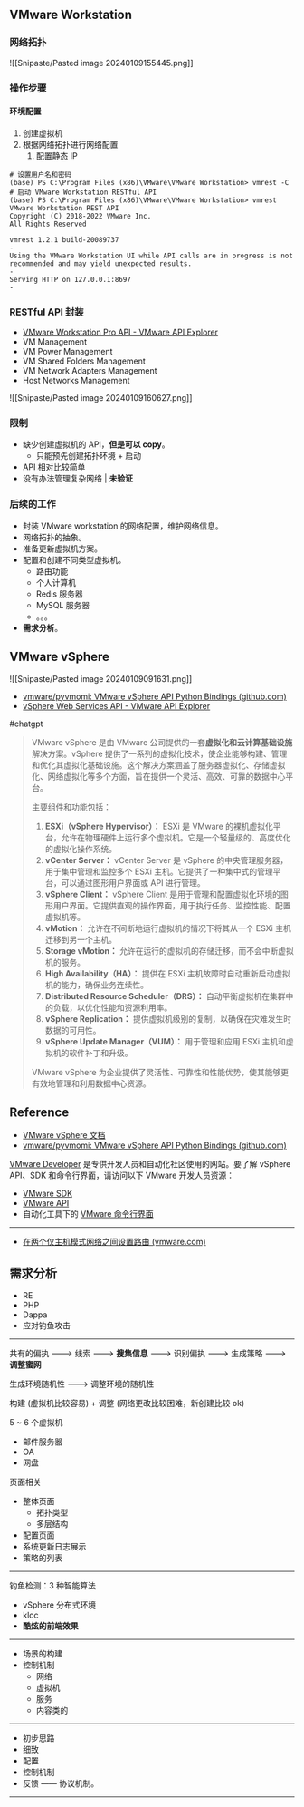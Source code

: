 ## VMware Workstation

### 网络拓扑

![[Snipaste/Pasted image 20240109155445.png]]

### 操作步骤

#### 环境配置

1. 创建虚拟机
2. 根据网络拓扑进行网络配置
	1. 配置静态 IP

```shell
# 设置用户名和密码
(base) PS C:\Program Files (x86)\VMware\VMware Workstation> vmrest -C
# 启动 VMware Workstation RESTful API
(base) PS C:\Program Files (x86)\VMware\VMware Workstation> vmrest
VMware Workstation REST API
Copyright (C) 2018-2022 VMware Inc.
All Rights Reserved

vmrest 1.2.1 build-20089737
-
Using the VMware Workstation UI while API calls are in progress is not recommended and may yield unexpected results.
-
Serving HTTP on 127.0.0.1:8697
-
```

### RESTful API 封装

- [VMware Workstation Pro API - VMware API Explorer](https://developer.vmware.com/apis/412/vmware-workstation-pro-api/)
- VM Management
- VM Power Management
- VM Shared Folders Management
- VM Network Adapters Management
- Host Networks Management

![[Snipaste/Pasted image 20240109160627.png]]

### 限制

- 缺少创建虚拟机的 API，**但是可以 copy**。
	- 只能预先创建拓扑环境 + 启动
- API 相对比较简单
- 没有办法管理复杂网络 | **未验证**

### 后续的工作

- 封装 VMware workstation 的网络配置，维护网络信息。
- 网络拓扑的抽象。
- 准备更新虚拟机方案。
- 配置和创建不同类型虚拟机。
	- 路由功能
	- 个人计算机
	- Redis 服务器
	- MySQL 服务器
	- 。。。
- **需求分析**。

## VMware vSphere

![[Snipaste/Pasted image 20240109091631.png]]

- [vmware/pyvmomi: VMware vSphere API Python Bindings (github.com)](https://github.com/vmware/pyvmomi)
- [vSphere Web Services API - VMware API Explorer](https://developer.vmware.com/apis/1720/vsphere/)

#chatgpt

> VMware vSphere 是由 VMware 公司提供的一套**虚拟化和云计算基础设施**解决方案。vSphere 提供了一系列的虚拟化技术，使企业能够构建、管理和优化其虚拟化基础设施。这个解决方案涵盖了服务器虚拟化、存储虚拟化、网络虚拟化等多个方面，旨在提供一个灵活、高效、可靠的数据中心平台。
> 
> 主要组件和功能包括：
> 
> 1. **ESXi（vSphere Hypervisor）：** ESXi 是 VMware 的裸机虚拟化平台，允许在物理硬件上运行多个虚拟机。它是一个轻量级的、高度优化的虚拟化操作系统。
> 2. **vCenter Server：** vCenter Server 是 vSphere 的中央管理服务器，用于集中管理和监控多个 ESXi 主机。它提供了一种集中式的管理平台，可以通过图形用户界面或 API 进行管理。
> 3. **vSphere Client：** vSphere Client 是用于管理和配置虚拟化环境的图形用户界面。它提供直观的操作界面，用于执行任务、监控性能、配置虚拟机等。
> 4. **vMotion：** 允许在不间断地运行虚拟机的情况下将其从一个 ESXi 主机迁移到另一个主机。
> 5. **Storage vMotion：** 允许在运行的虚拟机的存储迁移，而不会中断虚拟机的服务。
> 6. **High Availability（HA）：** 提供在 ESXi 主机故障时自动重新启动虚拟机的能力，确保业务连续性。
> 7. **Distributed Resource Scheduler（DRS）：** 自动平衡虚拟机在集群中的负载，以优化性能和资源利用率。
> 8. **vSphere Replication：** 提供虚拟机级别的复制，以确保在灾难发生时数据的可用性。
> 9. **vSphere Update Manager（VUM）：** 用于管理和应用 ESXi 主机和虚拟机的软件补丁和升级。
> 
> VMware vSphere 为企业提供了灵活性、可靠性和性能优势，使其能够更有效地管理和利用数据中心资源。

## Reference

- [VMware vSphere 文档](https://docs.vmware.com/cn/VMware-vSphere/index.html)
- [vmware/pyvmomi: VMware vSphere API Python Bindings (github.com)](https://github.com/vmware/pyvmomi?tab=readme-ov-file#getting-started)  

[VMware Developer](https://developer.vmware.com/home) 是专供开发人员和自动化社区使用的网站。要了解 vSphere API、SDK 和命令行界面，请访问以下 VMware 开发人员资源：

- [VMware SDK](https://developer.vmware.com/sdks)
- [VMware API](https://developer.vmware.com/apis)
- 自动化工具下的 [VMware 命令行界面](https://developer.vmware.com/resources)

---

- [在两个仅主机模式网络之间设置路由 (vmware.com)](https://docs.vmware.com/cn/VMware-Workstation-Pro/17/com.vmware.ws.using.doc/GUID-87995B4F-5945-4AF8-86D1-1003DDEFCF25.html)

## 需求分析

- RE
- PHP
- Dappa
- 应对钓鱼攻击

---

共有的偏执 ---> 线索 ---> **搜集信息** ---> 识别偏执 ---> 生成策略 ---> **调整蜜网**

生成环境随机性 ---> 调整环境的随机性

构建 (虚拟机比较容易) + 调整 (网络更改比较困难，新创建比较 ok)

5 ~ 6 个虚拟机

- 邮件服务器
- OA
- 网盘

页面相关

- 整体页面
	- 拓扑类型
	- 多层结构
- 配置页面
- 系统更新日志展示
- 策略的列表

---

钓鱼检测：3 种智能算法

- vSphere 分布式环境
- kloc
- **酷炫的前端效果**

---

- 场景的构建
- 控制机制
	- 网络
	- 虚拟机
	- 服务
	- 内容类的

---

- 初步思路
- 细致
- 配置
- 控制机制
- 反馈 —— 协议机制。

---
